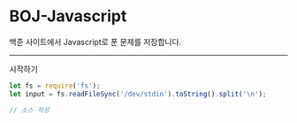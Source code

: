 # BOJ-Javascript 
백준 사이트에서 Javascript로 푼 문제를 저장합니다.

---

시작하기
```javascript
let fs = require('fs');
let input = fs.readFileSync('/dev/stdin').toString().split('\n');

// 소스 작성
```
